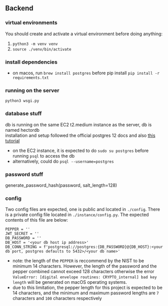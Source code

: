 ## Backend

### virtual environments
You should create and activate a virtual environment before doing anything: 

1. `python3 -m venv venv`
2. `source ./venv/bin/activate`

### install dependencies
* on macos, run `brew install postgres` before pip install
`pip install -r requirements.txt`

### running on the server
`python3 wsgi.py`

### database stuff
db is running on the same EC2 t2.medium instance as the server, db is named hectordb  
installation and setup followed the official postgres 12 docs and also [this tutorial](https://medium.com/amazon-web-services/setting-up-postgresql-on-ubuntu-ec2-server-instead-of-using-rds-part-1-6e5e0b0894fc)  
* on the EC2 instance, it is expected to do `sudo su postgres` before running `psql` to access the db
* alternatively, could do `psql --username=postgres`


### password stuff
generate_password_hash(password, salt_length=128)


### config
Two config files are expected, one is public and located in `./config`. There is a private config file located in `./instance/config.py`.
The expected contents of this file are below:  
```
PEPPER = ''
JWT_SECRET = ''
DB_PASSWORD = ''
DB_HOST = '<your db host ip address>'
DB_CONN_STRING = f'postgresql://postgres:{DB_PASSWORD}@{DB_HOST}:<your db port, postgres defaults to 5432>/<your db name>'
```
* note: the length of the `PEPPER` is reccommend by the NIST to be minimum 14 characters. However, the length of the password and the pepper combined cannot exceed 128 characters otherwise the error `ValueError: [digital envelope routines: CRYPTO_internal] bad key length` will be generated on macOS operating systems.
* due to this limitation, the pepper length for this project is expected to be 14 characters, and the minimum and maximum password lengths are `7` characters and `100` characters respectively
